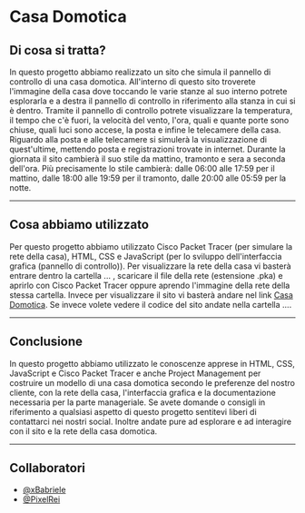 # Casa Domotica



## Di cosa si tratta?
In questo progetto abbiamo realizzato un sito che simula il pannello di controllo di una casa domotica. All'interno di questo sito troverete l'immagine della casa dove toccando le varie stanze al suo interno potrete esplorarla e a destra il pannello di controllo in riferimento alla stanza in cui si è dentro.
Tramite il pannello di controllo potrete visualizzare la temperatura, il tempo che c'è fuori, la velocità del vento, l'ora, quali e quante porte sono chiuse, quali luci sono accese, la posta e infine le telecamere della casa.
Riguardo alla posta e alle telecamere si simulerà la visualizzazione di quest'ultime, mettendo posta e registrazioni trovate in internet.
Durante la giornata il sito cambierà il suo stile da mattino, tramonto e sera a seconda dell'ora. Più precisamente lo stile cambierà: 
dalle 06:00 alle 17:59 per il mattino, 
dalle 18:00 alle 19:59 per il tramonto,
dalle 20:00 alle 05:59 per la notte.

---

## Cosa abbiamo utilizzato
Per questo progetto abbiamo utilizzato Cisco Packet Tracer (per simulare la rete della casa), HTML, CSS e JavaScript (per lo sviluppo dell'interfaccia grafica (pannello di controllo)).
Per visualizzare la rete della casa vi basterà entrare dentro la cartella ... , scaricare il file della rete (estensione .pka) e aprirlo con Cisco Packet Tracer oppure aprendo l'immagine della rete della stessa cartella.
Invece per visualizzare il sito vi basterà andare nel link [Casa Domotica](https://xBabriele.github.io/Casa). Se invece volete vedere il codice del sito andate nella cartella ....

---

## Conclusione
In questo progetto abbiamo utilizzato le conoscenze apprese in HTML, CSS, JavaScript e Cisco Packet Tracer e anche Project Management per costruire un modello di una casa domotica secondo le preferenze del nostro cliente, con la rete della casa, l'interfaccia grafica e la documentazione necessaria per la parte manageriale.
Se avete domande o consigli in riferimento a qualsiasi aspetto di questo progetto sentitevi liberi di contattarci nei nostri social. Inoltre andate pure ad esplorare e ad interagire con il sito e la rete della casa domotica.

---

## Collaboratori
 - [@xBabriele](https://github.com/xBabriele)
 - [@PixelRei](https://github.com/PixelRei)
